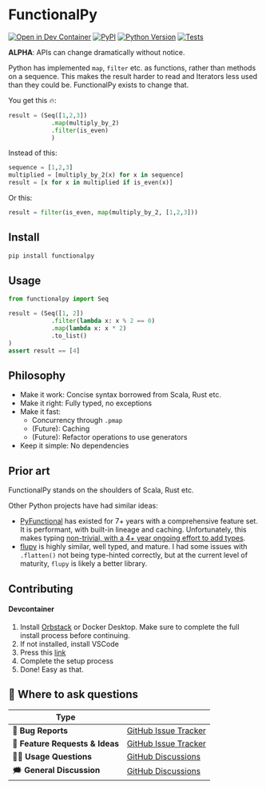 # FunctionalPy
[![Open in Dev Container](https://img.shields.io/static/v1?label=Dev%20Containers&message=Open&color=blue&logo=visualstudiocode)][dev container]
[![PyPI](https://img.shields.io/pypi/v/functionalpy.svg)][pypi status]
[![Python Version](https://img.shields.io/pypi/pyversions/FunctionalPy)][pypi status]
[![Tests](https://github.com/MartinBernstorff/FunctionalPy/actions/workflows/tests.yml/badge.svg)][tests]

[pypi status]: https://pypi.org/project/FunctionalPy/
[tests]: https://github.com/MartinBernstorff/FunctionalPy/actions?workflow=Tests
[dev container]: https://vscode.dev/redirect?url=vscode://ms-vscode-remote.remote-containers/cloneInVolume?url=https://github.com/MartinBernstorff/FunctionalPy/


<!-- start short-description -->
**ALPHA**: APIs can change dramatically without notice.

Python has implemented `map`, `filter` etc. as functions, rather than methods on a sequence. This makes the result harder to read and Iterators less used than they could be. FunctionalPy exists to change that. 

You get this 🔥:

```python
result = (Seq([1,2,3])
            .map(multiply_by_2)
            .filter(is_even)
            )
```

Instead of this:

```python
sequence = [1,2,3]
multiplied = [multiply_by_2(x) for x in sequence]
result = [x for x in multiplied if is_even(x)]
```

Or this:

```python
result = filter(is_even, map(multiply_by_2, [1,2,3]))
```
<!-- end short-description -->

## Install
```bash
pip install functionalpy
```

## Usage
```python
from functionalpy import Seq

result = (Seq([1, 2])
            .filter(lambda x: x % 2 == 0)
            .map(lambda x: x * 2)
            .to_list()
)
assert result == [4]
```

## Philosophy
* Make it work: Concise syntax borrowed from Scala, Rust etc.
* Make it right: Fully typed, no exceptions
* Make it fast: 
    * Concurrency through `.pmap`
    * (Future): Caching
    * (Future): Refactor operations to use generators
* Keep it simple: No dependencies

## Prior art
FunctionalPy stands on the shoulders of Scala, Rust etc. 

Other Python projects have had similar ideas:
* [PyFunctional](https://github.com/EntilZha/PyFunctional) has existed for 7+ years with a comprehensive feature set. It is performant, with built-in lineage and caching. Unfortunately, this makes typing [non-trivial, with a 4+ year ongoing effort to add types](https://github.com/EntilZha/PyFunctional/issues/118).
* [flupy](https://github.com/olirice/flupy) is highly similar, well typed, and mature. I had some issues with `.flatten()` not being type-hinted correctly, but at the current level of maturity, `flupy` is likely a better library.

## Contributing
#### Devcontainer
1. Install [Orbstack](https://orbstack.dev/) or Docker Desktop. Make sure to complete the full install process before continuing.
2. If not installed, install VSCode
3. Press this [link](https://vscode.dev/redirect?url=vscode://ms-vscode-remote.remote-containers/cloneInVolume?url=https://github.com/MartinBernstorff/FunctionalPy/)
4. Complete the setup process
5. Done! Easy as that.

## 💬 Where to ask questions

| Type                           |                        |
| ------------------------------ | ---------------------- |
| 🚨 **Bug Reports**              | [GitHub Issue Tracker] |
| 🎁 **Feature Requests & Ideas** | [GitHub Issue Tracker] |
| 👩‍💻 **Usage Questions**          | [GitHub Discussions]   |
| 🗯 **General Discussion**       | [GitHub Discussions]   |

[github issue tracker]: https://github.com/MartinBernstorff/FunctionalPy/issues
[github discussions]: https://github.com/MartinBernstorff/FunctionalPy/discussions



